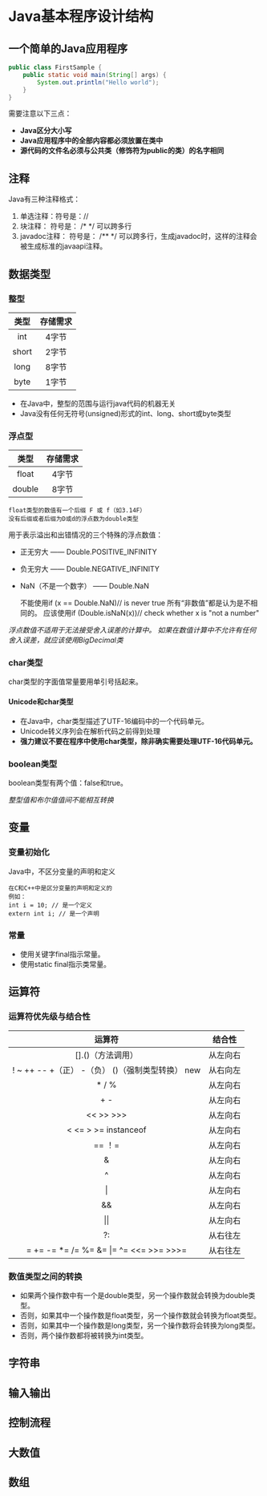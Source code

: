 # Java基本程序设计结构

## 一个简单的Java应用程序
```java
public class FirstSample {
    public static void main(String[] args) {
        System.out.println("Hello world");
    }
}
```
需要注意以下三点：
- **Java区分大小写**
- **Java应用程序中的全部内容都必须放置在类中**
- **源代码的文件名必须与公共类（修饰符为public的类）的名字相同**

## 注释
Java有三种注释格式：

1. 单选注释：符号是：//
2. 块注释： 符号是： /* */ 可以跨多行
3. javadoc注释： 符号是： /** */ 可以跨多行，生成javadoc时，这样的注释会被生成标准的javaapi注释。

## 数据类型
### 整型
|  类型 | 存储需求 | 
| :---: | :---: |
| int | 4字节 |
| short | 2字节 |
| long | 8字节 |
| byte | 1字节 |
- 在Java中，整型的范围与运行java代码的机器无关
- Java没有任何无符号(unsigned)形式的int、long、short或byte类型

### 浮点型
| 类型 | 存储需求 |
|:---:|:--------:|
| float | 4字节 |
| double | 8字节 |

    float类型的数值有一个后缀 F 或 f（如3.14F）
    没有后缀或者后缀为D或d的浮点数为double类型    

用于表示溢出和出错情况的三个特殊的浮点数值：
- 正无穷大 —— Double.POSITIVE_INFINITY
- 负无穷大 —— Double.NEGATIVE_INFINITY
- NaN（不是一个数字） —— Double.NaN


    不能使用if (x == Double.NaN)// is never true
    所有“非数值”都是认为是不相同的。
    应该使用if (Double.isNaN(x))// check whether x is "not a number"

*浮点数值不适用于无法接受舍入误差的计算中。*
*如果在数值计算中不允许有任何舍入误差，就应该使用BigDecimal类*

### char类型
char类型的字面值常量要用单引号括起来。

#### Unicode和char类型
- 在Java中，char类型描述了UTF-16编码中的一个代码单元。
- Unicode转义序列会在解析代码之前得到处理
- **强力建议不要在程序中使用char类型，除非确实需要处理UTF-16代码单元。**

### boolean类型
boolean类型有两个值：false和true。

*整型值和布尔值值间不能相互转换*

## 变量
### 变量初始化
Java中，不区分变量的声明和定义

    在C和C++中是区分变量的声明和定义的
    例如：
    int i = 10; // 是一个定义
    extern int i; // 是一个声明

### 常量
- 使用关键字final指示常量。
- 使用static final指示类常量。

## 运算符
### 运算符优先级与结合性
|运算符|结合性|
|:---:|:---:|
|[].()（方法调用）|从左向右|
|! ~ ++ -- +（正） -（负） ()（强制类型转换） new|从右向左|
|* / %|从左向右|
|+ -|从左向右|
|<< >> >>>|从左向右|
|< <= > >= instanceof|从左向右|
|== ！=|从左向右|
|&|从左向右|
|^|从左向右|
|&#124;|从左向右|
|&&|从左向右|
|&#124;&#124;|从左向右|
|?:|从右往左|
|= += -= *= /= %= &= &#124;= ^= <<= >>= >>>=|从右往左|

### 数值类型之间的转换
- 如果两个操作数中有一个是double类型，另一个操作数就会转换为double类型。
- 否则，如果其中一个操作数是float类型，另一个操作数就会转换为float类型。
- 否则，如果其中一个操作数是long类型，另一个操作数将会转换为long类型。
- 否则，两个操作数都将被转换为int类型。

## 字符串

## 输入输出

## 控制流程

## 大数值

## 数组

